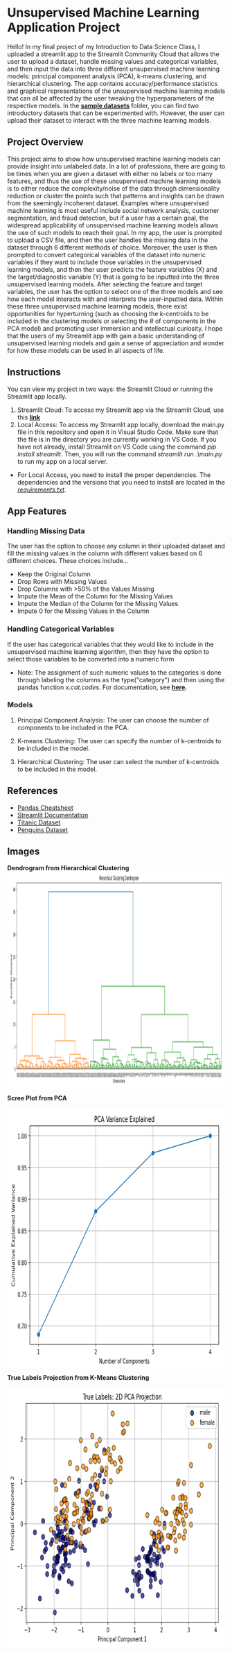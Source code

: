 # Unsupervised Machine Learning Application Project
Hello! In my final project of my Introduction to Data Science Class, I uploaded a streamlit app to the Streamlit Community Cloud that allows the user to upload a dataset, handle missing values and categorical variables, and then input the data into three different unsupervised machine learning models: principal component analysis (PCA), k-means clustering, and hierarchical clustering. The app contains accuracy/performance statistics and graphical representations of the unsupervised machine learning models that can all be affected by the user tweaking the hyperparameters of the respective models. In the **[sample datasets](https://github.com/roccoperi/PERI-Data-Science-Portfolio/tree/main/MLUNsupervisedApp/sample%20datasets)** folder, you can find two introductory datasets that can be experimented with. However, the user can upload their dataset to interact with the three machine learning models.

## Project Overview
This project aims to show how unsupervised machine learning models can provide insight into unlabeled data. In a lot of professions, there are going to be times when you are given a dataset with either no labels or too many features, and thus the use of these unsupervised machine learning models is to either reduce the complexity/noise of the data through dimensionality reduction or cluster the points such that patterns and insights can be drawn from the seemingly incoherent dataset. Examples where unsupervised machine learning is most useful include social network analysis, customer segmentation, and fraud detection, but if a user has a certain goal, the widespread applicability of unsupervised machine learning models allows the use of such models to reach their goal. In my app, the user is prompted to upload a CSV file, and then the user handles the missing data in the dataset through 6 different methods of choice. Moreover, the user is then prompted to convert categorical variables of the dataset into numeric variables if they want to include those variables in the unsupervised learning models, and then ther user predicts the feature variables (X) and the target/diagnostic variable (Y) that is going to be inputted into the three unsupervised learning models. After selecting the feature and target variables, the user has the option to select one of the three models and see how each model interacts with and interprets the user-inputted data. Within these three unsupervised machine learning models, there exist opportunities for hyperturning (such as choosing the k-centroids to be included in the clustering models or selecting the # of components in the PCA model) and promoting user immersion and intellectual curiosity. I hope that the users of my Streamlit app with gain a basic understanding of unsupervised learning models and gain a sense of appreciation and wonder for how these models can be used in all aspects of life. 

## Instructions
You can view my project in two ways: the Streamlit Cloud or running the Streamlit app locally. 
1. Streamlit Cloud: To access my Streamlit app via the Streamlit Cloud, use this **[link](https://peri-data-science-portfolio-klr2q4kefbndjg4fcddwne.streamlit.app/)**
2. Local Access: To access my Streamlit app locally, download the main.py file in this repository and open it in Visual Studio Code. Make sure that the file is in the directory you are currently working in VS Code. If you have not already, install Streamlit on VS Code using the command *pip install streamlit*. Then, you will run the command *streamlit run .\main.py* to run my app on a local server.
- For Local Access, you need to install the proper dependencies. The dependencies and the versions that you need to install are located in the *[requirements.txt](https://github.com/roccoperi/PERI-Data-Science-Portfolio/blob/main/MLUNsupervisedApp/requirements.txt)*.

## App Features
### Handling Missing Data
The user has the option to choose any column in their uploaded dataset and fill the missing values in the column with different values based on 6 different choices. These choices include...
- Keep the Original Column
- Drop Rows with Missing Values
- Drop Columns with >50% of the Values Missing
- Impute the Mean of the Column for the Missing Values
- Impute the Median of the Column for the Missing Values
- Impute 0 for the Missing Values in the Column

### Handling Categorical Variables 
If the user has categorical variables that they would like to include in the unsupervised machine learning algorithm, then they have the option to select those variables to be converted into a numeric form 
 - Note: The assignment of such numeric values to the categories is done through labeling the columns as the type("category") and then using the pandas function *x.cat.codes*. For documentation, see **[here](https://pandas.pydata.org/docs/reference/api/pandas.Series.cat.codes.html).**

### Models 
1. Principal Component Analysis: The user can choose the number of components to be included in the PCA. 

2. K-means Clustering: The user can specify the number of k-centroids to be included in the model.

3. Hierarchical Clustering: The user can select the number of k-centroids to be included in the model.
   
## References 
- [Pandas Cheatsheet](https://pandas.pydata.org/Pandas_Cheat_Sheet.pdf)
- [Streamlit Documentation](https://docs.streamlit.io/)
- [Titanic Dataset](https://www.kaggle.com/c/titanic/data)
- [Penguins Dataset](https://allisonhorst.github.io/palmerpenguins/articles/intro.html)

## Images
**Dendrogram from Hierarchical Clustering**
<img align="center" width="900" height="500" src="https://github.com/roccoperi/PERI-Data-Science-Portfolio/blob/main/MLUNsupervisedApp/images/dendogram.png"> 

**Scree Plot from PCA**

<img align="center" width="800" height="600" src="https://github.com/roccoperi/PERI-Data-Science-Portfolio/blob/main/MLUNsupervisedApp/images/pca%20variance.png"> 


**True Labels Projection from K-Means Clustering**

<img align="center" width="800" height="600" src="https://github.com/roccoperi/PERI-Data-Science-Portfolio/blob/main/MLUNsupervisedApp/images/true_labels_kmeans.png"> 







